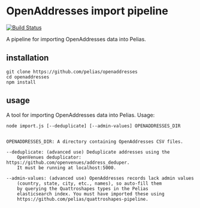 # OpenAddresses import pipeline
[![Build Status](https://travis-ci.org/pelias/openaddresses.svg?branch=master)](https://travis-ci.org/pelias/openaddresses)

A pipeline for importing OpenAddresses data into Pelias.

## installation
```
git clone https://github.com/pelias/openaddresses
cd openaddresses
npm install
```

## usage

A tool for importing OpenAddresses data into Pelias. Usage:

```
node import.js [--deduplicate] [--admin-values] OPENADDRESSES_DIR


OPENADDRESSES_DIR: A directory containing OpenAddresses CSV files.

--deduplicate: (advanced use) Deduplicate addresses using the
	OpenVenues deduplicator: https://github.com/openvenues/address_deduper.
	It must be running at localhost:5000.

--admin-values: (advanced use) OpenAddresses records lack admin values
	(country, state, city, etc., names), so auto-fill them
	by querying the Quattroshapes types in the Pelias
	elasticsearch index. You must have imported these using
	https://github.com/pelias/quattroshapes-pipeline.
```
